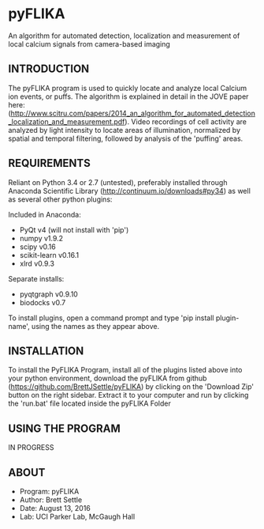 # pyFLIKA
An algorithm for automated detection, localization and measurement of local calcium signals from camera-based imaging


INTRODUCTION
------------
The pyFLIKA program is used to quickly locate and analyze local Calcium ion events, or puffs.  The algorithm is explained in detail in the JOVE paper here: (http://www.scitru.com/papers/2014_an_algorithm_for_automated_detection_localization_and_measurement.pdf).  Video recordings of cell activity are analyzed by light intensity to locate areas of illumination, normalized by spatial and temporal filtering, followed by analysis of the 'puffing' areas.

REQUIREMENTS
------------
Reliant on Python 3.4 or 2.7 (untested), preferably installed through Anaconda Scientific Library (http://continuum.io/downloads#py34) as well as several other python plugins:

Included in Anaconda:
*	PyQt 		v4	(will not install with 'pip')
*	numpy 	v1.9.2
*	scipy 	v0.16
*	scikit-learn	v0.16.1
*	xlrd		v0.9.3

Separate installs:
*	pyqtgraph	v0.9.10
*	biodocks	v0.7

To install plugins, open a command prompt and type 'pip install plugin-name', using the names as they appear above.

INSTALLATION
------------
To install the PyFLIKA Program, install all of the plugins listed above into your python environment, download the pyFLIKA from github (https://github.com/BrettJSettle/pyFLIKA) by clicking on the 'Download Zip' button on the right sidebar. Extract it to your computer and run by clicking the 'run.bat' file located inside the pyFLIKA Folder


USING THE PROGRAM
-----------------
IN PROGRESS

ABOUT
-----
*	Program: pyFLIKA
*	Author: Brett Settle
*	Date: August 13, 2016
*	Lab: UCI Parker Lab, McGaugh Hall
